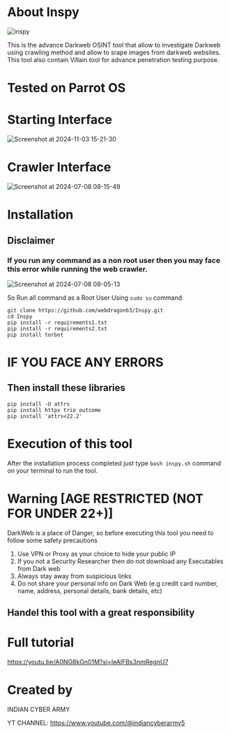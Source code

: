 # About Inspy
![inspy](https://github.com/user-attachments/assets/ac169459-22ac-4d4d-ba0f-f1dd89dfea89)

This is the advance Darkweb OSINT tool that allow to investigate Darkweb using crawling method and allow to srape images from darkweb websites.
This tool also contain Villain tool for advance penetration testing purpose.
# Tested on Parrot OS
# Starting Interface
![Screenshot at 2024-11-03 15-21-30](https://github.com/user-attachments/assets/c012a454-64c5-47f3-bf93-a363bed4edda)
# Crawler Interface

![Screenshot at 2024-07-08 08-15-49](https://github.com/webdragon63/Inspy/assets/117004849/03e88b34-cd4d-494e-b04a-3563b0a3b77a)

# Installation
## Disclaimer 
### If you run any command as a non root user then you may face this error while running the web crawler.

![Screenshot at 2024-07-08 08-05-13](https://github.com/webdragon63/Inspy/assets/117004849/afac5438-2723-4119-9c17-4b194179a24a)

So Run all command as a Root User Using `sudo su` command
```shell
git clone https://github.com/webdragon63/Inspy.git
cd Inspy
pip install -r requirements1.txt
pip install -r requirements2.txt
pip install torbot
```
# IF YOU FACE ANY ERRORS
## Then install these libraries
```shell
pip install -U attrs
pip install httpx trio outcome
pip install 'attrs<22.2'
```

# Execution of this tool
After the installation process completed just type `bash inspy.sh` command on your terminal to run the tool.

# Warning [AGE RESTRICTED (NOT FOR UNDER 22+)]
DarkWeb is a place of Danger, so before executing this tool you need to follow some safety precautions

1) Use VPN or Proxy as your choice to hide your public IP
2) If you not a Security Researcher then do not download any Executables from Dark web
3) Always stay away from suspicious links
4) Do not share your personal info on Dark Web (e.g credit card number, name, address, personal details, bank details, etc)

## Handel this tool with a great responsibility
# Full tutorial

https://youtu.be/A0NG8kGn01M?si=leAlFBs3nmRegnU7

# Created by
INDIAN CYBER ARMY

YT CHANNEL: https://www.youtube.com/@indiancyberarmy5

